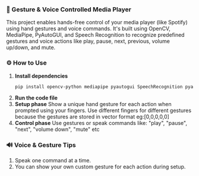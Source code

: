 ### 🎵 Gesture & Voice Controlled Media Player
This project enables hands-free control of your media player (like Spotify) using hand gestures and voice commands. It's built using OpenCV, MediaPipe, PyAutoGUI, and Speech Recognition to recognize predefined gestures and voice actions like play, pause, next, previous, volume up/down, and mute.

### ⚙️ How to Use
1. **Install dependencies**  
   ```bash
   pip install opencv-python mediapipe pyautogui SpeechRecognition pyaudio
2. **Run the code file**
3. **Setup phase**
Show a unique hand gesture for each action when prompted using your fingers. Use different fingers for different gestures because the gestures are stored in vector format eg:[0,0,0,0,0]
4. **Control phase**
Use gestures or speak commands like:
"play", "pause", "next", "volume down", "mute" etc

### 🔊 Voice & Gesture Tips
1. Speak one command at a time.
2. You can show your own custom gesture for each action during setup.
